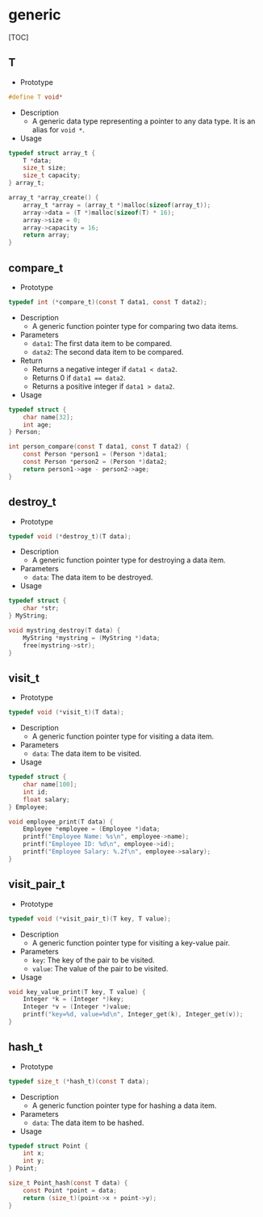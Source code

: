 # generic

[TOC]



## T

- Prototype

```c
#define T void*
```

- Description
    - A generic data type representing a pointer to any data type. It is an alias for `void *`.
- Usage

```c
typedef struct array_t {
    T *data;
    size_t size;
    size_t capacity;
} array_t;

array_t *array_create() {
    array_t *array = (array_t *)malloc(sizeof(array_t));
    array->data = (T *)malloc(sizeof(T) * 16);
    array->size = 0;
    array->capacity = 16;
    return array;
}
```



## compare_t

- Prototype

```c
typedef int (*compare_t)(const T data1, const T data2);
```

- Description
    - A generic function pointer type for comparing two data items.
- Parameters
    - `data1`: The first data item to be compared.
    - `data2`: The second data item to be compared.
- Return
    - Returns a negative integer if `data1 < data2`.
    - Returns 0 if `data1 == data2`.
    - Returns a positive integer if `data1 > data2`.
- Usage

```c
typedef struct {
    char name[32];
    int age;
} Person;

int person_compare(const T data1, const T data2) {
    const Person *person1 = (Person *)data1;
    const Person *person2 = (Person *)data2;
    return person1->age - person2->age;
}
```



## destroy_t

- Prototype

```c
typedef void (*destroy_t)(T data);
```

- Description
    - A generic function pointer type for destroying a data item.
- Parameters
    - `data`: The data item to be destroyed.
- Usage

```c
typedef struct {
    char *str;
} MyString;

void mystring_destroy(T data) {
    MyString *mystring = (MyString *)data;
    free(mystring->str);
}
```



## visit_t

- Prototype

```c
typedef void (*visit_t)(T data);
```

- Description
    - A generic function pointer type for visiting a data item.
- Parameters
    - `data`: The data item to be visited.
- Usage

```c
typedef struct {
    char name[100];
    int id;
    float salary;
} Employee;

void employee_print(T data) {
    Employee *employee = (Employee *)data;
    printf("Employee Name: %s\n", employee->name);
    printf("Employee ID: %d\n", employee->id);
    printf("Employee Salary: %.2f\n", employee->salary);
}
```



## visit_pair_t

- Prototype

```c
typedef void (*visit_pair_t)(T key, T value);
```

- Description
    - A generic function pointer type for visiting a key-value pair.
- Parameters
    - `key`: The key of the pair to be visited.
    - `value`: The value of the pair to be visited.
- Usage

```c
void key_value_print(T key, T value) {
    Integer *k = (Integer *)key;
    Integer *v = (Integer *)value;
    printf("key=%d, value=%d\n", Integer_get(k), Integer_get(v));
}
```



## hash_t

- Prototype

```c
typedef size_t (*hash_t)(const T data);
```

- Description
    - A generic function pointer type for hashing a data item.
- Parameters
    - `data`: The data item to be hashed.
- Usage

```c
typedef struct Point {
    int x;
    int y;
} Point;

size_t Point_hash(const T data) {
    const Point *point = data;
    return (size_t)(point->x + point->y);
}
```

